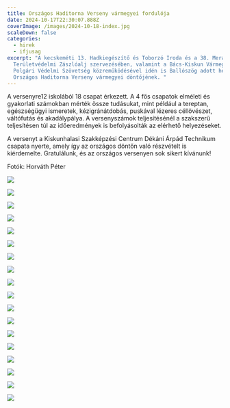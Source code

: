 ```yaml
---
title: Országos Haditorna Verseny vármegyei fordulója
date: 2024-10-17T22:30:07.888Z
coverImage: /images/2024-10-18-index.jpg
scaleDown: false
categories:
  - hirek
  - ifjusag
excerpt: "A kecskeméti 13. Hadkiegészítő és Toborzó Iroda és a 38. Merász Mihály
  Területvédelmi Zászlóalj szervezésében, valamint a Bács-Kiskun Vármegyei
  Polgári Védelmi Szövetség közreműködésével idén is Ballószög adott helyt az
  Országos Haditorna Verseny vármegyei döntőjének. "
---
```

A versenyre12 iskolából 18 csapat érkezett. A 4 fős csapatok elméleti és gyakorlati számokban mérték össze tudásukat, mint például a tereptan, egészségügyi ismeretek, kézigránátdobás, puskával lézeres céllövészet, váltófutás és akadálypálya. A versenyszámok teljesítésénél a szakszerű teljesítésen túl az időeredmények is befolyásolták az elérhető helyezéseket.

A versenyt a Kiskunhalasi Szakképzési Centrum Dékáni Árpád Technikum csapata nyerte, amely így az országos döntőn való részvételt is kiérdemelte.
Gratulálunk, és az országos versenyen sok sikert kívánunk!

Fotók: Horváth Péter

![](/images/2024-10-18-1.jpg)

![](/images/2024-10-18-2.jpg)

![](/images/2024-10-18-3.jpg)

![](/images/2024-10-18-4.jpg)

![](/images/2024-10-18-5.jpg)

![](/images/2024-10-18-6.jpg)

![](/images/2024-10-18-7.jpg)

![](/images/2024-10-18-8.jpg)

![](/images/2024-10-18-9.jpg)

![](/images/2024-10-18-10.jpg)

![](/images/2024-10-18-11.jpg)

![](/images/2024-10-18-12.jpg)

![](/images/2024-10-18-13.jpg)

![](/images/2024-10-18-14.jpg)

![](/images/2024-10-18-15.jpg)

![](/images/2024-10-18-index.jpg)

![](/images/2024-10-18-17.jpg)

![](/images/2024-10-18-18.jpg)